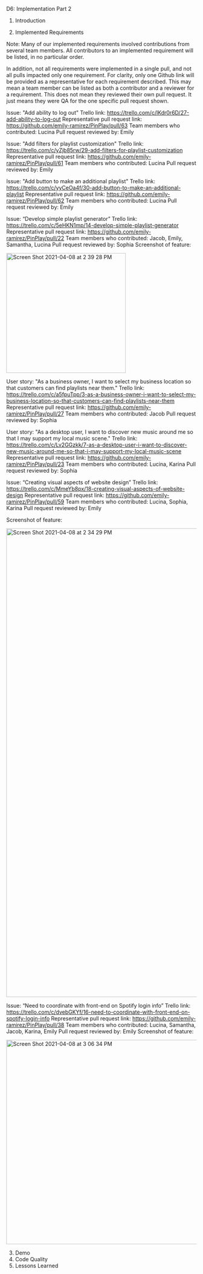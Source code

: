 D6: Implementation Part 2

1. Introduction

2. Implemented Requirements

Note: Many of our implemented requirements involved contributions from several team members. All contributors to an implemented requirement will be listed, in no particular order.

In addition, not all requirements were implemented in a single pull, and not all pulls impacted only one requirement. For clarity, only one Github link will be provided as a representative for each requirement described. This may mean a team member can be listed as both a contributor and a reviewer for a requirement. This does not mean they reviewed their own pull request. It just means they were QA for the one specific pull request shown.

Issue: "Add ability to log out"
Trello link: https://trello.com/c/lKdr0r6D/27-add-ability-to-log-out
Representative pull request link: https://github.com/emily-ramirez/PinPlay/pull/63
Team members who contributed: Lucina
Pull request reviewed by: Emily

Issue: "Add filters for playlist customization"
Trello link: https://trello.com/c/yZjb85rw/29-add-filters-for-playlist-customization
Representative pull request link: https://github.com/emily-ramirez/PinPlay/pull/61
Team members who contributed: Lucina
Pull request reviewed by: Emily

Issue: "Add button to make an additional playlist"
Trello link: https://trello.com/c/yyCeOa4f/30-add-button-to-make-an-additional-playlist
Representative pull request link: https://github.com/emily-ramirez/PinPlay/pull/62
Team members who contributed: Lucina
Pull request reviewed by: Emily

Issue: “Develop simple playlist generator”
Trello link: https://trello.com/c/5eHKN1mp/14-develop-simple-playlist-generator
Representative pull request link: https://github.com/emily-ramirez/PinPlay/pull/22
Team members who contributed: Jacob, Emily, Samantha, Lucina
Pull request reviewed by: Sophia
Screenshot of feature:

<img width="316" alt="Screen Shot 2021-04-08 at 2 39 28 PM" src="https://user-images.githubusercontent.com/75813227/114103219-939ff600-987d-11eb-94de-8e217dddeaee.png">

User story: "As a business owner, I want to select my business location so that customers can find playlists near them."
Trello link: https://trello.com/c/a5fpuTpp/3-as-a-business-owner-i-want-to-select-my-business-location-so-that-customers-can-find-playlists-near-them
Representative pull request link: https://github.com/emily-ramirez/PinPlay/pull/27
Team members who contributed: Jacob
Pull request reviewed by: Sophia

User story: "As a desktop user, I want to discover new music around me so that I may support my local music scene."
Trello link: https://trello.com/c/Lv2GGzkk/7-as-a-desktop-user-i-want-to-discover-new-music-around-me-so-that-i-may-support-my-local-music-scene
Representative pull request link: https://github.com/emily-ramirez/PinPlay/pull/23
Team members who contributed: Lucina, Karina
Pull request reviewed by: Sophia

Issue: “Creating visual aspects of website design”
Trello link: https://trello.com/c/MmeYb8px/18-creating-visual-aspects-of-website-design
Representative pull request link: https://github.com/emily-ramirez/PinPlay/pull/59
Team members who contributed: Lucina, Sophia, Karina
Pull request reviewed by: Emily

Screenshot of feature:

<img width="1236" alt="Screen Shot 2021-04-08 at 2 34 29 PM" src="https://user-images.githubusercontent.com/75813227/114103238-9d295e00-987d-11eb-9297-6d0eb988ef5b.png">

Issue: “Need to coordinate with front-end on Spotify login info”
Trello link: https://trello.com/c/dvebGKYf/16-need-to-coordinate-with-front-end-on-spotify-login-info
Representative pull request link: https://github.com/emily-ramirez/PinPlay/pull/38
Team members who contributed: Lucina, Samantha, Jacob, Karina, Emily
Pull request reviewed by: Emily
Screenshot of feature:

<img width="539" alt="Screen Shot 2021-04-08 at 3 06 34 PM" src="https://user-images.githubusercontent.com/75813227/114103247-a4e90280-987d-11eb-9ba9-a03a90968c0a.png">


3. Demo
4. Code Quality
5. Lessons Learned
